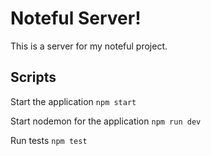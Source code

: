 # Noteful Server!

This is a server for my noteful project.

## Scripts

Start the application `npm start`

Start nodemon for the application `npm run dev`

Run tests `npm test`
